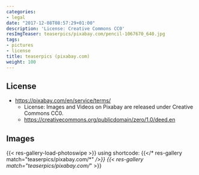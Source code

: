 ```yaml
---
categories:
- legal
date: "2017-12-08T08:57:29+01:00"
description: 'License: Creative Commons CC0'
resImgTeaser: teaserpics/pixabay.com/pencil-1067670_640.jpg
tags:
- pictures
- license
title: teaserpics (pixabay.com)
weight: 100
---
```



## License
* https://pixabay.com/en/service/terms/
  * License: Images and Videos on Pixabay are released under Creative Commons CC0.
  * https://creativecommons.org/publicdomain/zero/1.0/deed.en

## Images
{{< res-gallery-load-photoswipe >}}
using shortcode: {{</* res-gallery match="teaserpics/pixabay.com/*" */>}} 
{{< res-gallery match="teaserpics/pixabay.com/*" >}} 
